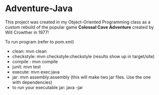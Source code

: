 # Adventure-Java

This project was created in my Object-Oriented Programming class as a custom rebuild of the popular game **Colossal Cave Adventure** created by Will Crowther in 1977!

To run program (refer to pom.xml)

- clean:  mvn clean
- checkstyle: mvn checkstyle:checkstyle  (results show up in target/site)
- compile : mvn compile
- junit: mvn test
- execute: mvn exec:java
- jar: mvn assembly:assembly
 (this will make two jar files.  Use the one with dependencies)
- to run your executable jar: java -jar <pathtoexecutablejarwithdependencies> <flags>
